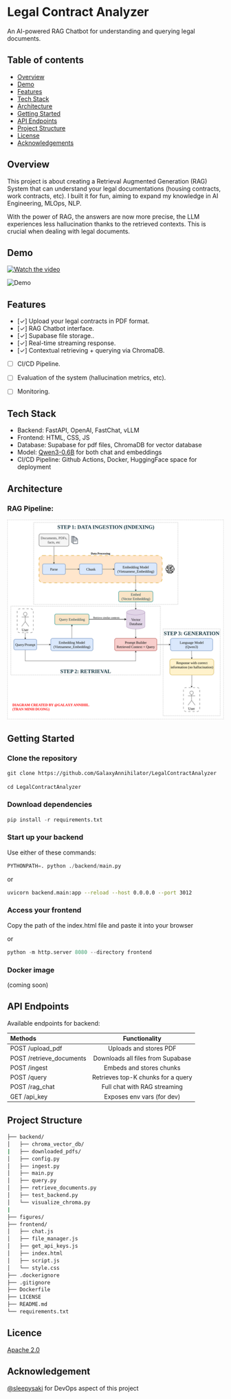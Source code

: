 # Legal Contract Analyzer
An AI-powered RAG Chatbot for understanding and querying legal documents.

## Table of contents
- [Overview](#overview)
- [Demo](#demo)
- [Features](#features)
- [Tech Stack](#tech-stack)
- [Architecture](#architecture)
- [Getting Started](#getting-started)
- [API Endpoints](#api-endpoints)
- [Project Structure](#project-structure)
- [License](#license)
- [Acknowledgements](#acknowledgements)

## Overview

This project is about creating a Retrieval Augmented Generation (RAG) System that can understand your legal documentations (housing contracts, work contracts, etc). I built it for fun, aiming to expand my knowledge in AI Engineering, MLOps, NLP.

With the power of RAG, the answers are now more precise, the LLM experiences less hallucination thanks to the retrieved contexts. This is crucial when dealing with legal documents.

## Demo

[![Watch the video](https://img.youtube.com/vi/kvJwAMWmvj0/maxresdefault.jpg)](https://youtu.be/kvJwAMWmvj0)

![Demo](https://github.com/user-attachments/assets/9a040506-85c8-4ced-9762-d76ac41cd6cc)

## Features

- [&check;] Upload your legal contracts in PDF format.
- [&check;] RAG Chatbot interface.
- [&check;] Supabase file storage..
- [&check;] Real-time streaming response.
- [&check;] Contextual retrieving + querying via ChromaDB.
- [ ] CI/CD Pipeline.
- [ ] Evaluation of the system (hallucination metrics, etc).
- [ ] Monitoring.


## Tech Stack

- Backend: FastAPI, OpenAI, FastChat, vLLM
- Frontend: HTML, CSS, JS
- Database: Supabase for pdf files, ChromaDB for vector database
- Model: [Qwen3-0.6B](https://huggingface.co/Qwen/Qwen3-0.6B) for both chat and embeddings
- CI/CD Pipeline: Github Actions, Docker, HuggingFace space for deployment

## Architecture

### RAG Pipeline:

![](./figures/RAG_pipeline.svg)

## Getting Started

### Clone the repository

```shell
git clone https://github.com/GalaxyAnnihilator/LegalContractAnalyzer

cd LegalContractAnalyzer
```

### Download dependencies

```python
pip install -r requirements.txt
```

### Start up your backend
Use either of these commands:

```python
PYTHONPATH=. python ./backend/main.py
```

or 

```bash
uvicorn backend.main:app --reload --host 0.0.0.0 --port 3012
```

### Access your frontend

Copy the path of the index.html file and paste it into your browser

or

```python
python -m http.server 8080 --directory frontend
```

### Docker image

(coming soon)

## API Endpoints

Available endpoints for backend:

|Methods|Functionality|
|:------|:----------:|
|POST /upload_pdf| Uploads and stores PDF |
|POST /retrieve_documents | Downloads all files from Supabase|
|POST /ingest             | Embeds and stores chunks
|POST /query              | Retrieves top-K chunks for a query
|POST /rag_chat           | Full chat with RAG streaming
GET  /api_key            | Exposes env vars (for dev)

## Project Structure
```bash
├── backend/
│   ├── chroma_vector_db/
|   ├── downloaded_pdfs/
│   ├── config.py
│   ├── ingest.py
│   ├── main.py
│   ├── query.py
│   ├── retrieve_documents.py
│   ├── test_backend.py
│   └── visualize_chroma.py
|
├── figures/
├── frontend/
│   ├── chat.js
│   ├── file_manager.js
│   ├── get_api_keys.js
│   ├── index.html
│   ├── script.js
│   └── style.css
├── .dockerignore
├── .gitignore
├── Dockerfile
├── LICENSE
├── README.md
└── requirements.txt
```

## Licence

[Apache 2.0](./LICENSE)

## Acknowledgement

[@sleepysaki](https://github.com/sleepysaki) for DevOps aspect of this project
